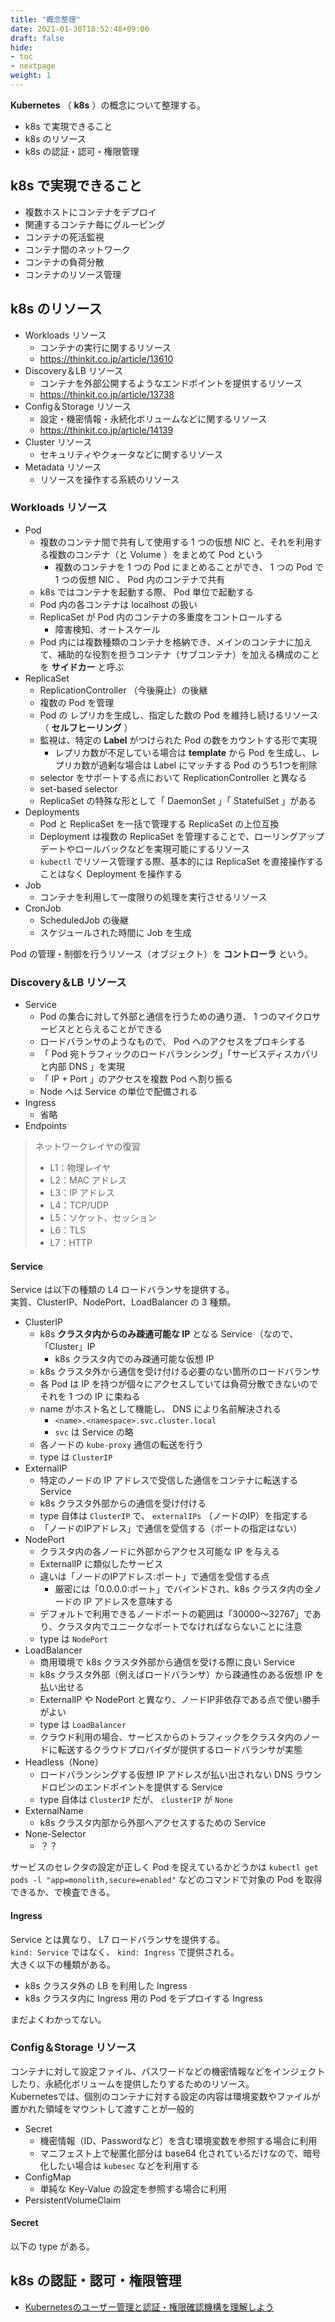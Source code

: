 ```yaml
---
title: "概念整理"
date: 2021-01-30T18:52:48+09:00
draft: false
hide:
- toc
- nextpage
weight: 1
---
```


**Kubernetes** （ **k8s** ）の概念について整理する。

- k8s で実現できること
- k8s のリソース
- k8s の認証・認可・権限管理

<!--more-->

## k8s で実現できること

- 複数ホストにコンテナをデプロイ
- 関連するコンテナ毎にグルーピング
- コンテナの死活監視
- コンテナ間のネットワーク
- コンテナの負荷分散
- コンテナのリソース管理

## k8s のリソース

- Workloads リソース
    - コンテナの実行に関するリソース
    - https://thinkit.co.jp/article/13610
- Discovery＆LB リソース
    - コンテナを外部公開するようなエンドポイントを提供するリソース
    - https://thinkit.co.jp/article/13738
- Config＆Storage リソース
    - 設定・機密情報・永続化ボリュームなどに関するリソース
    - https://thinkit.co.jp/article/14139
- Cluster リソース
    - セキュリティやクォータなどに関するリソース
- Metadata リソース
    - リソースを操作する系統のリソース

### Workloads リソース

- Pod
    - 複数のコンテナ間で共有して使用する 1 つの仮想 NIC と、それを利用する複数のコンテナ（と Volume ）をまとめて Pod という
        - 複数のコンテナを 1 つの Pod にまとめることができ、 1 つの Pod で 1 つの仮想 NIC 、 Pod 内のコンテナで共有
    - k8s ではコンテナを起動する際、 Pod 単位で起動する
    - Pod 内の各コンテナは localhost の扱い
    - ReplicaSet が Pod 内のコンテナの多重度をコントロールする
        - 障害検知、オートスケール
    - Pod 内には複数種類のコンテナを格納でき、メインのコンテナに加えて、補助的な役割を担うコンテナ（サブコンテナ）を加える構成のことを **サイドカー** と呼ぶ
- ReplicaSet
    - ReplicationController （今後廃止）の後継
    - 複数の Pod を管理
    - Pod の レプリカを生成し、指定した数の Pod を維持し続けるリソース（ **セルフヒーリング** ）
    - 監視は、特定の **Label** がつけられた Pod の数をカウントする形で実現
        - レプリカ数が不足している場合は **template** から Pod を生成し、レプリカ数が過剰な場合は Label にマッチする Pod のうち1つを削除
    - selector をサポートする点において ReplicationController と異なる
    - set-based selector
    - ReplicaSet の特殊な形として「 DaemonSet 」「 StatefulSet 」がある
- Deployments
    - Pod と ReplicaSet を一括で管理する ReplicaSet の上位互換
    - Deployment は複数の ReplicaSet を管理することで、ローリングアップデートやロールバックなどを実現可能にするリソース
    - `kubectl` でリソース管理する際、基本的には ReplicaSet を直接操作することはなく Deployment を操作する
- Job
    - コンテナを利用して一度限りの処理を実行させるリソース
- CronJob
    - ScheduledJob の後継
    - スケジュールされた時間に Job を生成

Pod の管理・制御を行うリソース（オブジェクト）を **コントローラ** という。

### Discovery＆LB リソース

- Service
    - Pod の集合に対して外部と通信を行うための通り道、 1 つのマイクロサービスととらえることができる
    - ロードバランサのようなもので、 Pod へのアクセスをプロキシする
    - 「 Pod 宛トラフィックのロードバランシング」「サービスディスカバリと内部 DNS 」を実現
    - 「 IP + Port 」のアクセスを複数 Pod へ割り振る
    - Node へは Service の単位で配備される
- Ingress
    - 省略
- Endpoints

> ネットワークレイヤの復習
> - L1：物理レイヤ
> - L2：MAC アドレス
> - L3：IP アドレス
> - L4：TCP/UDP
> - L5：ソケット、セッション
> - L6：TLS
> - L7：HTTP

#### Service

Service は以下の種類の L4 ロードバランサを提供する。  
実質、ClusterIP、NodePort、LoadBalancer の 3 種類。

- ClusterIP
    - k8s **クラスタ内からのみ疎通可能な IP** となる Service （なので、「Cluster」IP
        - k8s クラスタ内でのみ疎通可能な仮想 IP
    - k8s クラスタ外から通信を受け付ける必要のない箇所のロードバランサ
    - 各 Pod は IP を持つが個々にアクセスしていては負荷分散できないのでそれを 1 つの IP に束ねる
    - name がホスト名として機能し、 DNS により名前解決される
        - `<name>.<namespace>.svc.cluster.local`
        - `svc` は Service の略
    - 各ノードの `kube-proxy` 通信の転送を行う
    - type は `ClusterIP`
- ExternalIP
    - 特定のノードの IP アドレスで受信した通信をコンテナに転送する Service
    - k8s クラスタ外部からの通信を受け付ける
    - type 自体は `ClusterIP` で、 `externalIPs` （ノードのIP）を指定する
    - 「ノードのIPアドレス」で通信を受信する（ポートの指定はない）
- NodePort
    - クラスタ内の各ノードに外部からアクセス可能な IP を与える
    - ExternalIP に類似したサービス
    - 違いは「ノードのIPアドレス:ポート」で通信を受信する点
        - 厳密には「0.0.0.0:ポート」でバインドされ、k8s クラスタ内の全ノードの IP アドレスを意味する
    - デフォルトで利用できるノードポートの範囲は「30000〜32767」であり、クラスタ内でユニークなポートでなければならないことに注意
    - type は `NodePort`
- LoadBalancer
    - 商用環境で k8s クラスタ外部から通信を受ける際に良い Service
    - k8s クラスタ外部（例えばロードバランサ）から疎通性のある仮想 IP を払い出せる
    - ExternalIP や NodePort と異なり、ノードIP非依存である点で使い勝手がよい
    - type は `LoadBalancer`
    - クラウド利用の場合、サービスからのトラフィックをクラスタ内のノードに転送するクラウドプロバイダが提供するロードバランサが実態
- Headless（None）
    - ロードバランシングする仮想 IP アドレスが払い出されない DNS ラウンドロビンのエンドポイントを提供する Service
    - type 自体は `ClusterIP` だが、 `clusterIP` が `None`
- ExternalName
    - k8s クラスタ内部から外部へアクセスするための Service
- None-Selector
    - ？？

サービスのセレクタの設定が正しく Pod を捉えているかどうかは `kubectl get pods -l "app=monolith,secure=enabled"` などのコマンドで対象の Pod を取得できるか、で検査できる。

#### Ingress

Service とは異なり、 L7 ロードバランサを提供する。  
`kind: Service` ではなく、 `kind: Ingress` で提供される。  
大きく以下の種類がある。

- k8s クラスタ外の LB を利用した Ingress
- k8s クラスタ内に Ingress 用の Pod をデプロイする Ingress

まだよくわかってない。

### Config＆Storage リソース

コンテナに対して設定ファイル、パスワードなどの機密情報などをインジェクトしたり、永続化ボリュームを提供したりするためのリソース。  
Kubernetesでは、個別のコンテナに対する設定の内容は環境変数やファイルが置かれた領域をマウントして渡すことが一般的

- Secret
    - 機密情報（ID、Passwordなど）を含む環境変数を参照する場合に利用
    - マニフェスト上で秘匿化部分は base64 化されているだけなので、暗号化したい場合は `kubesec` などを利用する
- ConfigMap
    - 単純な Key-Value の設定を参照する場合に利用
- PersistentVolumeClaim

#### Secret

以下の type がある。

## k8s の認証・認可・権限管理

- [Kubernetesのユーザー管理と認証・権限確認機構を理解しよう](https://knowledge.sakura.ad.jp/21129/)
